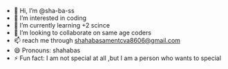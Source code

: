 - 👋 Hi, I’m @sha-ba-ss
- 👀 I’m interested in coding
- 🌱 I’m currently learning +2 scince
- 💞️ I’m looking to collaborate on same age coders
- 📫 reach me through shahabasamentcva8606@gmail.com
- 😄 Pronouns: shahabas
- ⚡ Fun fact:  I am not special at all ,but I am a person who wants to special

<!---
sha-ba-ss/sha-ba-ss is a ✨ special ✨ repository because its `README.md` (this file) appears on your GitHub profile.
You can click the Preview link to take a look at your changes.
--->
